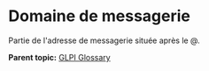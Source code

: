 Domaine de messagerie
=====================

Partie de l'adresse de messagerie située après le @.

**Parent topic:** [GLPI Glossary](../../glpi/glossary.html)

